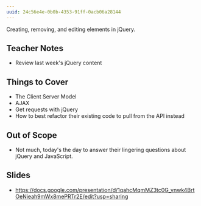 ```yaml
---
uuid: 24c56e4e-0b0b-4353-91ff-0acb06a28144
---
```


Creating, removing, and editing elements in jQuery.

## Teacher Notes

- Review last week's jQuery content

## Things to Cover

- The Client Server Model
- AJAX
- Get requests with jQuery
- How to best refactor their existing code to pull from the API instead

## Out of Scope

- Not much, today's the day to answer their lingering questions about jQuery and JavaScript.

## Slides

- https://docs.google.com/presentation/d/1qahcMqmMZ3tc0G_vnwk4BrtOeNieah9mWx8mePRTr2E/edit?usp=sharing
